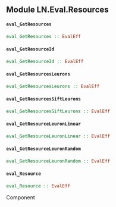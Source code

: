 ## Module LN.Eval.Resources

#### `eval_GetResources`

``` purescript
eval_GetResources :: EvalEff
```

#### `eval_GetResourceId`

``` purescript
eval_GetResourceId :: EvalEff
```

#### `eval_GetResourcesLeurons`

``` purescript
eval_GetResourcesLeurons :: EvalEff
```

#### `eval_GetResourcesSiftLeurons`

``` purescript
eval_GetResourcesSiftLeurons :: EvalEff
```

#### `eval_GetResourceLeuronLinear`

``` purescript
eval_GetResourceLeuronLinear :: EvalEff
```

#### `eval_GetResourceLeuronRandom`

``` purescript
eval_GetResourceLeuronRandom :: EvalEff
```

#### `eval_Resource`

``` purescript
eval_Resource :: EvalEff
```

Component


